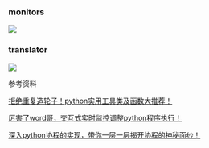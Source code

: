 ### monitors

![](https://github.com/ShichaoMa/toolkit/blob/master/monitors.jpg)
### translator
![](https://github.com/ShichaoMa/toolkit/blob/master/translator.jpg)

参考资料 

[拒绝重复造轮子！python实用工具类及函数大推荐！](https://zhuanlan.zhihu.com/p/31644562)

[厉害了word哥，交互式实时监控调整python程序执行！](https://zhuanlan.zhihu.com/p/32386023)

[深入python协程的实现，带你一层一层揭开协程的神秘面纱！](https://zhuanlan.zhihu.com/p/33739573)

